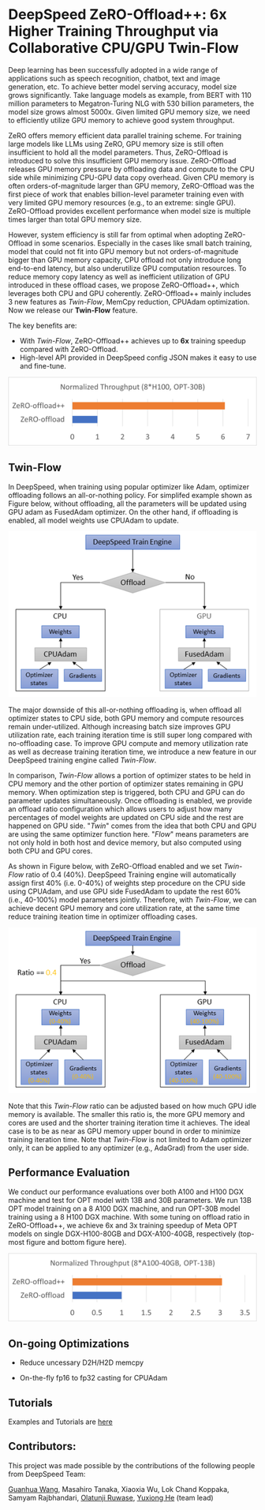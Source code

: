 # DeepSpeed ZeRO-Offload++: 6x Higher Training Throughput via Collaborative CPU/GPU Twin-Flow

Deep learning has been successfully adopted in a wide range of applications such as speech recognition, chatbot, text and image generation, etc. To achieve better model serving accuracy, model size grows significantly. Take language models as example, from BERT with 110 million parameters to Megatron-Turing NLG with 530 billion parameters, the model size grows almost 5000x. Given limited GPU memory size, we need to efficiently utilize GPU memory to achieve good system throughput.

ZeRO offers memory efficient data parallel training scheme. For training large models like LLMs using ZeRO, GPU memory size is still often insufficient to hold all the model parameters. Thus, ZeRO-Offload is introduced to solve this insufficient GPU memory issue. ZeRO-Offload releases GPU memory pressure by offloading data and compute to the CPU side while minimizing CPU-GPU data copy overhead. Given CPU memory is often orders-of-magnitude larger than GPU memory, ZeRO-Offload was the first piece of work that enables billion-level parameter training even with very limited GPU memory resources (e.g., to an extreme: single GPU). ZeRO-Offload provides excellent performance when model size is multiple times larger than total GPU memory size.

However, system efficiency is still far from optimal when adopting ZeRO-Offload in some scenarios. Especially in the cases like small batch training, model that could not fit into GPU memory but not orders-of-magnitude bigger than GPU memory capacity, CPU offload not only introduce long end-to-end latency, but also underutilize GPU computation resources. To reduce memory copy latency as well as inefficient utilization of GPU introduced in these offload cases, we propose ZeRO-Offload++, which leverages both CPU and GPU coherently. ZeRO-Offload++ mainly includes 3 new features as _Twin-Flow_, MemCpy reduction, CPUAdam optimization. Now we release our __Twin-Flow__ feature.

The key benefits are:
* With _Twin-Flow_, ZeRO-Offload++ achieves up to **6x** training speedup compared with ZeRO-Offload.
*	High-level API provided in DeepSpeed config JSON makes it easy to use and fine-tune.

![h100-img](./images/h100-8.png)

## Twin-Flow

In DeepSpeed, when training using popular optimizer like Adam, optimizer offloading follows an all-or-nothing policy. For simplifed example shown as Figure below, without offloading, all the parameters will be updated using GPU adam as FusedAdam optimizer. On the other hand, if offloading is enabled, all model weights use CPUAdam to update.

![cpu-offload-img](./images/cpu-offload.png)

The major downside of this all-or-nothing offloading is, when offload all optimizer states to CPU side, both GPU memory and compute resources remain under-utilized. Although increasing batch size improves GPU utilization rate, each training iteration time is still super long compared with no-offloading case. To improve GPU compute and memory utilization rate as well as decrease training iteration time, we introduce a new feature in our DeepSpeed training engine called _Twin-Flow_.

In comparison, _Twin-Flow_ allows a portion of optimizer states to be held in CPU memory and the other portion of optimizer states remaining in GPU memory. When optimization step is triggered, both CPU and GPU can do parameter updates simultaneously. Once offloading is enabled, we provide an offload ratio configuration which allows users to adjust how many percentages of model weights are updated on CPU side and the rest are happened on GPU side. "_Twin_" comes from the idea that both CPU and GPU are using the same optimizer function here. "_Flow_" means parameters are not only hold in both host and device memory, but also computed using both CPU and GPU cores.

As shown in Figure below, with ZeRO-Offload enabled and we set _Twin-Flow_ ratio of 0.4 (40%). DeepSpeed Training engine will automatically assign first 40% (i.e. 0-40%) of weights step procedure on the CPU side using CPUAdam, and use GPU side FusedAdam to update the rest 60% (i.e., 40-100%) model parameters jointly. Therefore, with _Twin-Flow_, we can achieve decent GPU memory and core utilization rate, at the same time reduce training iteation time in optimizer offloading cases.

![_Twin-Flow_-img](./images/twin-offload.png)

Note that this _Twin-Flow_ ratio can be adjusted based on how much GPU idle memory is available. The smaller this ratio is, the more GPU memory and cores are used and the shorter training iteration time it achieves. The ideal case is to be as near as GPU memory upper bound in order to minimize training iteration time.
Note that _Twin-Flow_ is not limited to Adam optimizer only, it can be applied to any optimizer (e.g., AdaGrad) from the user side.

## Performance Evaluation

We conduct our performance evaluations over both A100 and H100 DGX machine and test for OPT model with 13B and 30B parameters. We run 13B OPT model training on a 8 A100 DGX machine, and run OPT-30B model training using a 8 H100 DGX machine. With some tuning on offload ratio in ZeRO-Offload++, we achieve 6x and 3x training speedup of Meta OPT models on single DGX-H100-80GB and DGX-A100-40GB, respectively (top-most figure and bottom figure here).

![a100-img](./images/a100-8.png)

## On-going Optimizations

* Reduce uncessary D2H/H2D memcpy

* On-the-fly fp16 to fp32 casting for CPUAdam

## Tutorials

Examples and Tutorials are [here](https://github.com/microsoft/Megatron-DeepSpeed/blob/guanhua/partial-offload/examples_deepspeed/offload_pp/README.md)

## Contributors:

This project was made possible by the contributions of the following people from DeepSpeed Team:

[Guanhua Wang](https://www.microsoft.com/en-us/research/people/guanhuawang/), Masahiro Tanaka, Xiaoxia Wu, Lok Chand Koppaka, Samyam Rajbhandari, [Olatunji Ruwase](https://www.microsoft.com/en-us/research/people/olruwase/), [Yuxiong He](https://www.microsoft.com/en-us/research/people/yuxhe/) (team lead)

